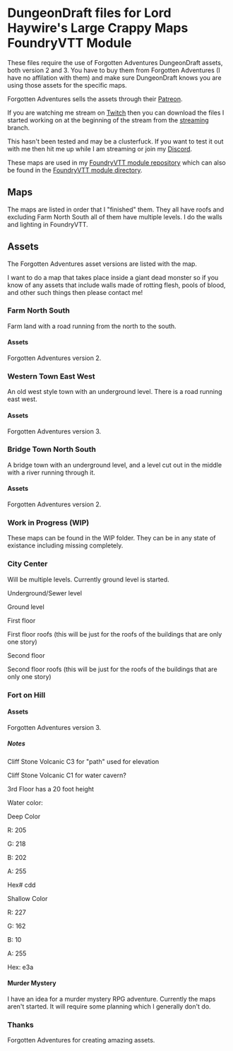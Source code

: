 # DungeonDraft files for Lord Haywire's Large Crappy Maps FoundryVTT Module

These files require the use of Forgotten Adventures DungeonDraft assets, both version 2 and 3.  You have to buy them from Forgotten Adventures (I have no affilation with them) and make sure DungeonDraft knows you are using those assets for the specific maps.

Forgotten Adventures sells the assets through their [Patreon](https://www.patreon.com/forgottenadventures).

If you are watching me stream on [Twitch](https://www.twitch.tv/lordhaywire) then you can download the files I started working on at the beginning of the stream from the [streaming](https://github.com/lordhaywire/dungeondraft-maps/tree/streaming) branch.

This hasn't been tested and may be a clusterfuck.  If you want to test it out with me then hit me up while I am streaming or join my [Discord](https://discord.gg/a6KzcJ9mnC).

These maps are used in my [FoundryVTT module repository](https://github.com/lordhaywire/lh-largecrappymaps) which can also be found in the [FoundryVTT module directory](https://foundryvtt.com/packages/lh-largecrappymaps).

## Maps

The maps are listed in order that I "finished" them.  They all have roofs and excluding Farm North South all of them have multiple levels.  I do the walls and lighting in FoundryVTT.

## Assets

The Forgotten Adventures asset versions are listed with the map.

I want to do a map that takes place inside a giant dead monster so if you know of any assets that include walls made of rotting flesh, pools of blood, and other such things then please contact me!

### Farm North South

Farm land with a road running from the north to the south.

#### Assets

Forgotten Adventures version 2.

### Western Town East West

An old west style town with an underground level.  There is a road running east west.

#### Assets

Forgotten Adventures version 3.

### Bridge Town North South

A bridge town with an underground level, and a level cut out in the middle with a river running through it.

#### Assets

Forgotten Adventures version 2.

### Work in Progress (WIP)

These maps can be found in the WIP folder.  They can be in any state of existance including missing completely.

### City Center

Will be multiple levels.  Currently ground level is started.

Underground/Sewer level

Ground level

First floor

First floor roofs (this will be just for the roofs of the buildings that are only one story)

Second floor

Second floor roofs (this will be just for the roofs of the buildings that are only one story)

### Fort on Hill

#### Assets

Forgotten Adventures version 3.

##### Notes

Cliff Stone Volcanic C3 for "path" used for elevation

Cliff Stone Volcanic C1 for water cavern?

3rd Floor has a 20 foot height

Water color:

Deep Color

R: 205

G: 218

B: 202

A: 255

Hex# cdd

Shallow Color

R: 227

G: 162

B: 10

A: 255

Hex: e3a

#### Murder Mystery

I have an idea for a murder mystery RPG adventure.  Currently the maps aren't started.  It will require some planning which I generally don't do.

### Thanks

Forgotten Adventures for creating amazing assets.
